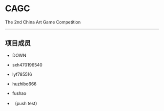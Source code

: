 # CAGC #

The 2nd China Art Game Competition

---

## 项目成员 ##

- DOWN
- sxh470196540
- lyf785516
- huzhibo666
- fushao

- （push test）